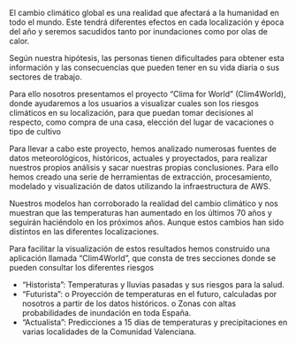 El cambio climático global es una realidad que afectará a la humanidad en todo el mundo. Este tendrá diferentes efectos en cada localización y época del año y seremos sacudidos tanto por inundaciones como por olas de calor.

Según nuestra hipótesis, las personas tienen dificultades para obtener esta información y las consecuencias que pueden tener en su vida diaria o sus sectores de trabajo.

Para ello nosotros presentamos el proyecto “Clima for World” (Clim4World), donde ayudaremos a los usuarios a visualizar cuales son los riesgos climáticos en su localización, para que puedan tomar decisiones al respecto, como compra de una casa, elección del lugar de vacaciones o tipo de cultivo

Para llevar a cabo este proyecto, hemos analizado numerosas fuentes de datos meteorológicos, históricos, actuales y proyectados, para realizar nuestros propios análisis y sacar nuestras propias conclusiones. Para ello hemos creado una serie de herramientas de extracción, procesamiento, modelado y visualización de datos utilizando la infraestructura de AWS. 

Nuestros modelos han corroborado la realidad del cambio climático y nos muestran que las temperaturas han aumentado en los últimos 70 años y seguirán haciéndolo en los próximos años. Aunque estos cambios han sido distintos en las diferentes localizaciones.

Para facilitar la visualización de estos resultados hemos construido una aplicación llamada “Clim4World”, que consta de tres secciones donde se pueden consultar los diferentes riesgos
  - “Historista”: Temperaturas y lluvias pasadas y sus riesgos para la salud.
  -	“Futurista”: 
    o	Proyección de temperaturas en el futuro, calculadas por nosotros a partir de los datos históricos.
    o	Zonas con altas probabilidades de inundación en toda España.
  -	“Actualista”: Predicciones a 15 días de temperaturas y precipitaciones en varias localidades de la Comunidad Valenciana.
